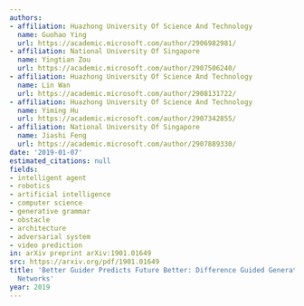 ```yaml
---
authors:
- affiliation: Huazhong University Of Science And Technology
  name: Guohao Ying
  url: https://academic.microsoft.com/author/2906982981/
- affiliation: National University Of Singapore
  name: Yingtian Zou
  url: https://academic.microsoft.com/author/2907506240/
- affiliation: Huazhong University Of Science And Technology
  name: Lin Wan
  url: https://academic.microsoft.com/author/2908131722/
- affiliation: Huazhong University Of Science And Technology
  name: Yiming Hu
  url: https://academic.microsoft.com/author/2907342855/
- affiliation: National University Of Singapore
  name: Jiashi Feng
  url: https://academic.microsoft.com/author/2907889330/
date: '2019-01-07'
estimated_citations: null
fields:
- intelligent agent
- robotics
- artificial intelligence
- computer science
- generative grammar
- obstacle
- architecture
- adversarial system
- video prediction
in: arXiv preprint arXiv:1901.01649
src: https://arxiv.org/pdf/1901.01649
title: 'Better Guider Predicts Future Better: Difference Guided Generative Adversarial
  Networks'
year: 2019
---
```

